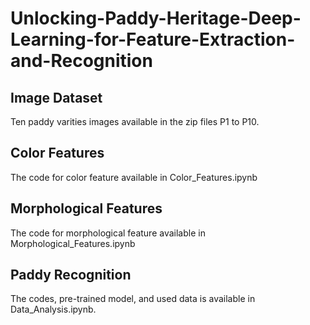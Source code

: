 # Unlocking-Paddy-Heritage-Deep-Learning-for-Feature-Extraction-and-Recognition
## Image Dataset
Ten paddy varities images available in the zip files P1 to P10.
## Color Features
The code for color feature available in Color_Features.ipynb
## Morphological Features
The code for morphological feature available in Morphological_Features.ipynb
## Paddy Recognition
The codes, pre-trained model, and used data is available in Data_Analysis.ipynb.
